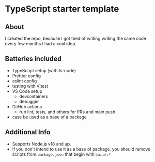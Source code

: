 # TypeScript starter template

## About

I created the repo, because I got tired of writing writing the same code every few months I had a cool idea.

## Batteries included

- TypeScript setup (with ts-node)
- Prettier config
- eslint config
- testing with Vitest
- VS Code setup
  - devcontainers
  - debugger
- GitHub actions
  - run lint, tests, and others for PRs and main push
- case be used as a base of a package

## Additional Info

- Supports Node.js v18 and up.
- If you don't intend to use it as a base of package, you should remove scripts from `package.json` that begin with `build:*`
